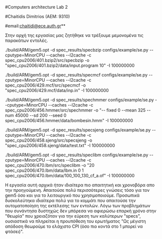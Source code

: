 #Computers architecture Lab 2


#Chaitidis Dimitrios (AEM: 9310)


#email:chaitidi@ece.auth.gr**


Στην αρχή της εργασίας μας ζητήθηκε να τρέξουμε μεμονομένα τις παρακάτων εντολές.

./build/ARM/gem5.opt -d spec_results/specbzip configs/example/se.py --cputype=MinorCPU --caches --l2cache -c spec_cpu2006/401.bzip2/src/specbzip -o "spec_cpu2006/401.bzip2/data/input.program 10" -I 100000000

./build/ARM/gem5.opt -d spec_results/specmcf configs/example/se.py --cputype=MinorCPU --caches --l2cache -c spec_cpu2006/429.mcf/src/specmcf -o "spec_cpu2006/429.mcf/data/inp.in" -I 100000000

./build/ARM/gem5.opt -d spec_results/spechmmer configs/example/se.py --cputype=MinorCPU --caches --l2cache -c spec_cpu2006/456.hmmer/src/spechmmer -o "-- fixed 0 --mean 325 --num 45000 --sd 200 --seed 0 spec_cpu2006/456.hmmer/data/bombesin.hmm" -I 100000000

 ./build/ARM/gem5.opt -d spec_results/specsjeng configs/example/se.py --cputype=MinorCPU --caches --l2cache -c spec_cpu2006/458.sjeng/src/specsjeng -o
"spec_cpu2006/458.sjeng/data/test.txt" -I 100000000

 ./build/ARM/gem5.opt -d spec_results/speclibm configs/example/se.py --cputype=MinorCPU --caches --l2cache -c spec_cpu2006/470.lbm/src/speclibm -o "20
spec_cpu2006/470.lbm/data/lbm.in 0 1 spec_cpu2006/470.lbm/data/100_100_130_cf_a.of" -I 100000000






Η εργασία αυτή αρχικά ήταν ιδιαίτερα πιο απαιτητική και χρονοβόρα απο την προηγούμενη. Απαιτούσε πολύ περισσότερες γνώσεις τόσο για τον gem5 όσο και για το λειτουργικό που χρησιμοποιούμε.
Προσωπικά δυσκολεύτηκα ιδιαίτερα πολύ για το κομμάτι που απαιτούσε την αυτοματοποίηση της εκτέλεσης των εντολών. Λόγω των προβλημάτων που συνάντησα δυστηχώς δεν μπόρεσα 
να αφιερώσω επαρκή χρόνο στην "θεωρία" που χρειαζόταν για την εύρεση των καλύτερων "specs", ουσιαστικά να πληρείται η προυπόθεση του ερωτήματος "Ως μέγιστη απόδοση θεωρούμε το ελάχιστο CPI (όσο πιο κοντά στο 1 μπορεί να φτάσει)". 
